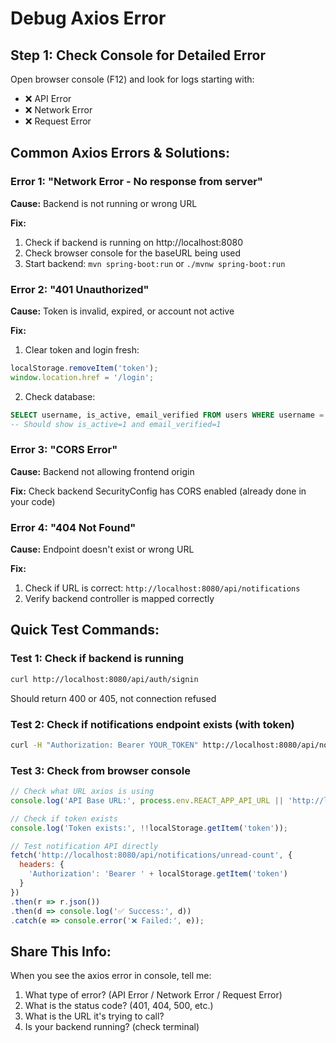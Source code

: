 # Debug Axios Error

## Step 1: Check Console for Detailed Error

Open browser console (F12) and look for logs starting with:
- ❌ API Error
- ❌ Network Error
- ❌ Request Error

## Common Axios Errors & Solutions:

### Error 1: "Network Error - No response from server"
**Cause:** Backend is not running or wrong URL

**Fix:**
1. Check if backend is running on http://localhost:8080
2. Check browser console for the baseURL being used
3. Start backend: `mvn spring-boot:run` or `./mvnw spring-boot:run`

### Error 2: "401 Unauthorized"
**Cause:** Token is invalid, expired, or account not active

**Fix:**
1. Clear token and login fresh:
```javascript
localStorage.removeItem('token');
window.location.href = '/login';
```

2. Check database:
```sql
SELECT username, is_active, email_verified FROM users WHERE username = 'YourUsername';
-- Should show is_active=1 and email_verified=1
```

### Error 3: "CORS Error"
**Cause:** Backend not allowing frontend origin

**Fix:**
Check backend SecurityConfig has CORS enabled (already done in your code)

### Error 4: "404 Not Found"
**Cause:** Endpoint doesn't exist or wrong URL

**Fix:**
1. Check if URL is correct: `http://localhost:8080/api/notifications`
2. Verify backend controller is mapped correctly

## Quick Test Commands:

### Test 1: Check if backend is running
```bash
curl http://localhost:8080/api/auth/signin
```
Should return 400 or 405, not connection refused

### Test 2: Check if notifications endpoint exists (with token)
```bash
curl -H "Authorization: Bearer YOUR_TOKEN" http://localhost:8080/api/notifications/unread-count
```

### Test 3: Check from browser console
```javascript
// Check what URL axios is using
console.log('API Base URL:', process.env.REACT_APP_API_URL || 'http://localhost:8080/api');

// Check if token exists
console.log('Token exists:', !!localStorage.getItem('token'));

// Test notification API directly
fetch('http://localhost:8080/api/notifications/unread-count', {
  headers: {
    'Authorization': 'Bearer ' + localStorage.getItem('token')
  }
})
.then(r => r.json())
.then(d => console.log('✅ Success:', d))
.catch(e => console.error('❌ Failed:', e));
```

## Share This Info:

When you see the axios error in console, tell me:
1. What type of error? (API Error / Network Error / Request Error)
2. What is the status code? (401, 404, 500, etc.)
3. What is the URL it's trying to call?
4. Is your backend running? (check terminal)

